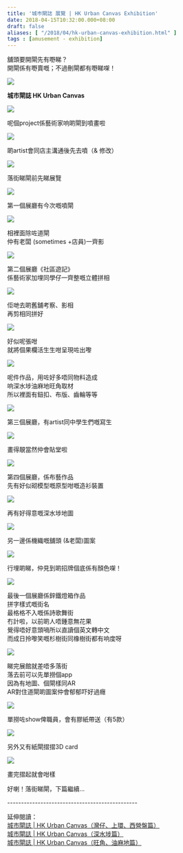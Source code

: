 ```yaml
---
title: '城巿閘誌 展覽 | HK Urban Canvas Exhibition'
date: 2018-04-15T10:32:00.000+08:00
draft: false
aliases: [ "/2018/04/hk-urban-canvas-exhibition.html" ]
tags : [amusement - exhibition]
---
```


舖頭要開閘先有嘢睇？  
開閘係有嘢賣嘅；不過刪閘都有嘢睇㗎！  

![](/images/hkurbancanvasex.jpg)

**城巿閘誌 HK Urban Canvas**  

![](/images/hkurbancanvasex1.jpg)

呢個project係藝術家响啲閘到噴畫啦  

![](/images/hkurbancanvasex2.jpg)

啲artist會同店主溝通後先去噴（& 修改）  

![](/images/hkurbancanvasex3.jpg)

落街睇閘前先睇展覽  

![](/images/hkurbancanvasex4.jpg)

第一個展廳有今次嘅噴閘  

![](/images/hkurbancanvasex5.jpg)

相裡面除咗道閘  
仲有老闆 (sometimes +店員)一齊影  

![](/images/hkurbancanvasex6.jpg)

第二個展廳《社區遊記》  
係藝術家加埋同學仔一齊整嘅立體拼相  

![](/images/hkurbancanvasex7.jpg)

佢哋去啲舊舖考察、影相  
再剪相同拼好  

![](/images/hkurbancanvasex8.jpg)

好似呢張咁  
就將個果欄活生生咁呈現咗出嚟  

![](/images/hkurbancanvasex9.jpg)

呢件作品，用咗好多唔同物料造成  
响深水埗油麻地旺角取材  
所以裡面有鈕扣、布版、齒輪等等  

![](/images/hkurbancanvasex10.jpg)

第三個展廳，有artist同中學生們嘅寫生  

![](/images/hkurbancanvasex11.jpg)

畫得靚當然仲會貼堂啦  

![](/images/hkurbancanvasex12.jpg)

第四個展廳，係布藝作品  
先有好似砌模型嘅原型咁嘅造衫裝置  

![](/images/hkurbancanvasex13.jpg)

再有好得意嘅深水埗地圖  

![](/images/hkurbancanvasex14.jpg)

另一邊係機織嘅舖頭 (&老闆)圖案  

![](/images/hkurbancanvasex15.jpg)

行埋啲睇，仲見到啲招牌個底係有顏色㗎！  

![](/images/hkurbancanvasex16.jpg)

最後一個展廳係鋅鐵燈箱作品  
拼字樣式嘅街名  
最格格不入嘅係詩歌舞街  
冇計啦，以前啲人唔鍾意無花果  
覺得唔好意頭喎所以直讀個英文轉中文  
而成日拎嚟笑嘅杉樹街同橡樹街都有响度呀  

![](/images/hkurbancanvasex17.jpg)

睇完展館就差唔多落街  
落去前可以先單撈個app  
因為有地圖、個閘樣同AR  
AR對住道閘啲圖案仲會郁郁吓好過癮  

![](/images/hkurbancanvasex18.jpg)

單撈咗show俾職員，會有膠紙帶送（有5款）  

![](/images/hkurbancanvasex19.jpg)

另外又有紙閘摺摺3D card  

![](/images/hkurbancanvasex20.jpg)

畫完摺起就會咁樣  
  
  
好喇！落街睇閘，下篇繼續...  
  
\-----------------------------------------------  
  
延伸閱讀：  
[城巿閘誌 | HK Urban Canvas（灣仔、上環、西營盤篇）](https://hidie.net/hkurbancanvaswanchai/)  
[城巿閘誌 | HK Urban Canvas（深水埗篇）](https://hidie.net/hkurbancanvasssp/)  
[城巿閘誌 | HK Urban Canvas（旺角、油麻地篇）](https://hidie.net/hkurbancanvasmk/)
